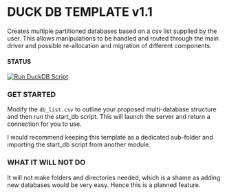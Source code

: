 # DUCK DB TEMPLATE v1.1

Creates multiple partitioned databases based on a csv list supplied by the user. This allows manipulations to be handled and routed through the main driver and possible re-allocation and migration of different components.

#### STATUS

[![Run DuckDB Script](https://github.com/uaineteine/duck_db_template/actions/workflows/start_server.yaml/badge.svg?branch=develop)](https://github.com/uaineteine/duck_db_template/actions/workflows/start_server.yaml)

### GET STARTED

Modify the `db_list.csv` to outline your proposed multi-database structure and then run the start_db script. This will launch the server and return a connection for you to use.

I would recommend keeping this template as a dedicated sub-folder and importing the start_db script from another module.

### WHAT IT WILL NOT DO

It will not make folders and directories needed, which is a shame as adding new databases would be very easy. Hence this is a planned feature.

